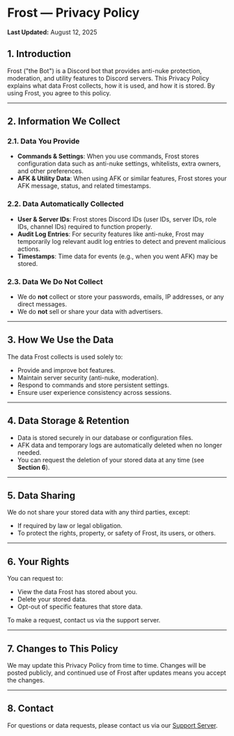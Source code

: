 # Frost — Privacy Policy
**Last Updated:** August 12, 2025  

## 1. Introduction  
Frost ("the Bot") is a Discord bot that provides anti-nuke protection, moderation, and utility features to Discord servers. This Privacy Policy explains what data Frost collects, how it is used, and how it is stored. By using Frost, you agree to this policy.

---

## 2. Information We Collect  

### 2.1. Data You Provide  
- **Commands & Settings**: When you use commands, Frost stores configuration data such as anti-nuke settings, whitelists, extra owners, and other preferences.  
- **AFK & Utility Data**: When using AFK or similar features, Frost stores your AFK message, status, and related timestamps.  

### 2.2. Data Automatically Collected  
- **User & Server IDs**: Frost stores Discord IDs (user IDs, server IDs, role IDs, channel IDs) required to function properly.  
- **Audit Log Entries**: For security features like anti-nuke, Frost may temporarily log relevant audit log entries to detect and prevent malicious actions.  
- **Timestamps**: Time data for events (e.g., when you went AFK) may be stored.  

### 2.3. Data We Do **Not** Collect  
- We do **not** collect or store your passwords, emails, IP addresses, or any direct messages.  
- We do **not** sell or share your data with advertisers.  

---

## 3. How We Use the Data  
The data Frost collects is used solely to:  
- Provide and improve bot features.  
- Maintain server security (anti-nuke, moderation).  
- Respond to commands and store persistent settings.  
- Ensure user experience consistency across sessions.  

---

## 4. Data Storage & Retention  
- Data is stored securely in our database or configuration files.  
- AFK data and temporary logs are automatically deleted when no longer needed.  
- You can request the deletion of your stored data at any time (see **Section 6**).  

---

## 5. Data Sharing  
We do not share your stored data with any third parties, except:  
- If required by law or legal obligation.  
- To protect the rights, property, or safety of Frost, its users, or others.  

---

## 6. Your Rights  
You can request to:  
- View the data Frost has stored about you.  
- Delete your stored data.  
- Opt-out of specific features that store data.  

To make a request, contact us via the support server.  

---

## 7. Changes to This Policy  
We may update this Privacy Policy from time to time. Changes will be posted publicly, and continued use of Frost after updates means you accept the changes.  

---

## 8. Contact  
For questions or data requests, please contact us via our [Support Server](https://discord.gg/ErF6QjCEgB).
